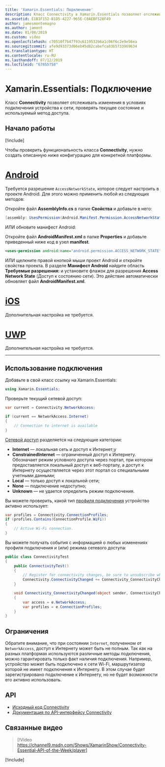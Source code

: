 ```yaml
---
title: 'Xamarin.Essentials: Подключение'
description: Класс Connectivity в Xamarin.Essentials позволяет отслеживать изменения в условиях подключения устройства к сети, проверять текущее состояние и используемый метод доступа.
ms.assetid: E1B1F152-B1D5-4227-965E-C0AEBF528F49
author: jamesmontemagno
ms.author: jamont
ms.date: 01/08/2019
ms.custom: video
ms.openlocfilehash: c70510f7b47f93c6119532b6a1c06f6c2e9e56ea
ms.sourcegitcommit: afe9d93373d66eb45d82cabefca83b5733969634
ms.translationtype: HT
ms.contentlocale: ru-RU
ms.lasthandoff: 07/12/2019
ms.locfileid: "67855758"
---
```

# <a name="xamarinessentials-connectivity"></a>Xamarin.Essentials: Подключение

Класс **Connectivity** позволяет отслеживать изменения в условиях подключения устройства к сети, проверять текущее состояние и используемый метод доступа.

## <a name="get-started"></a>Начало работы

[!include[](~/essentials/includes/get-started.md)]

Чтобы проверить функциональность класса **Connectivity**, нужно создать описанную ниже конфигурацию для конкретной платформы.

# <a name="androidtabandroid"></a>[Android](#tab/android)

Требуется разрешение `AccessNetworkState`, которое следует настроить в проекте Android. Для этого можно применить любой из следующих методов:

Откройте файл **AssemblyInfo.cs** в папке **Свойства** и добавьте в него:

```csharp
[assembly: UsesPermission(Android.Manifest.Permission.AccessNetworkState)]
```

ИЛИ обновите манифест Android:

Откройте файл **AndroidManifest.xml** в папке **Properties** и добавьте приведенный ниже код в узел **manifest**.

```xml
<uses-permission android:name="android.permission.ACCESS_NETWORK_STATE" />
```

ИЛИ щелкните правой кнопкой мыши проект Android и откройте свойства проекта. В разделе **Манифест Android** найдите область **Требуемые разрешения:** и установите флажок для разрешения **Access Network State** (Доступ к состоянию сети). Это действие автоматически обновляет файл **AndroidManifest.xml**.

# <a name="iostabios"></a>[iOS](#tab/ios)

Дополнительная настройка не требуется.

# <a name="uwptabuwp"></a>[UWP](#tab/uwp)

Дополнительная настройка не требуется.

-----

## <a name="using-connectivity"></a>Использование подключения

Добавьте в свой класс ссылку на Xamarin.Essentials:

```csharp
using Xamarin.Essentials;
```

Проверьте текущий сетевой доступ:

```csharp
var current = Connectivity.NetworkAccess;

if (current == NetworkAccess.Internet)
{
    // Connection to internet is available
}
```

[Сетевой доступ](xref:Xamarin.Essentials.NetworkAccess) разделяется на следующие категории:

* **Internet** — локальная сеть и доступ к Интернет;у
* **ConstrainedInternet** — ограниченный доступ к Интернету. Обозначает режим условного доступа через портал, при котором предоставляется локальный доступ к веб-порталу, а доступ к Интернету осуществляется через этот портал со специальными учетными данными;
* **Local** — только доступ к локальной сети;
* **None** — подключение недоступно;
* **Unknown** — не удается определить режим подключения.

Вы можете проверить, какой тип [профиля подключения](xref:Xamarin.Essentials.ConnectionProfile) устройство активно использует:

```csharp
var profiles = Connectivity.ConnectionProfiles;
if (profiles.Contains(ConnectionProfile.WiFi))
{
    // Active Wi-Fi connection.
}
```

Вы можете получать события с информацией о любых изменениях профиля подключения и (или) режима сетевого доступа:

```csharp
public class ConnectivityTest
{
    public ConnectivityTest()
    {
        // Register for connectivity changes, be sure to unsubscribe when finished
        Connectivity.ConnectivityChanged += Connectivity_ConnectivityChanged;
    }

    void Connectivity_ConnectivityChanged(object sender, ConnectivityChangedEventArgs e)
    {
        var access = e.NetworkAccess;
        var profiles = e.ConnectionProfiles;
    }
}
```

## <a name="limitations"></a>Ограничения

Обратите внимание, что при состоянии `Internet`, полученном от `NetworkAccess`, доступ к Интернету может быть не полным. Так как на разных платформах используются различные методы подключения, можно гарантировать только факт наличия подключения. Например, устройство может быть подключено к сети Wi-Fi, маршрутизатор которой не имеет подключения к Интернету. В этом случае будет зарегистрировано подключение к Интернету, но не будет возможности его активно использовать.

## <a name="api"></a>API

* [Исходный код Connectivity](https://github.com/xamarin/Essentials/tree/master/Xamarin.Essentials/Connectivity)
* [Документация по API-интерфейсу Connectivity](xref:Xamarin.Essentials.Connectivity)

## <a name="related-video"></a>Связанные видео

> [!Video https://channel9.msdn.com/Shows/XamarinShow/Connectivity-Essential-API-of-the-Week/player]

[!include[](~/essentials/includes/xamarin-show-essentials.md)]
